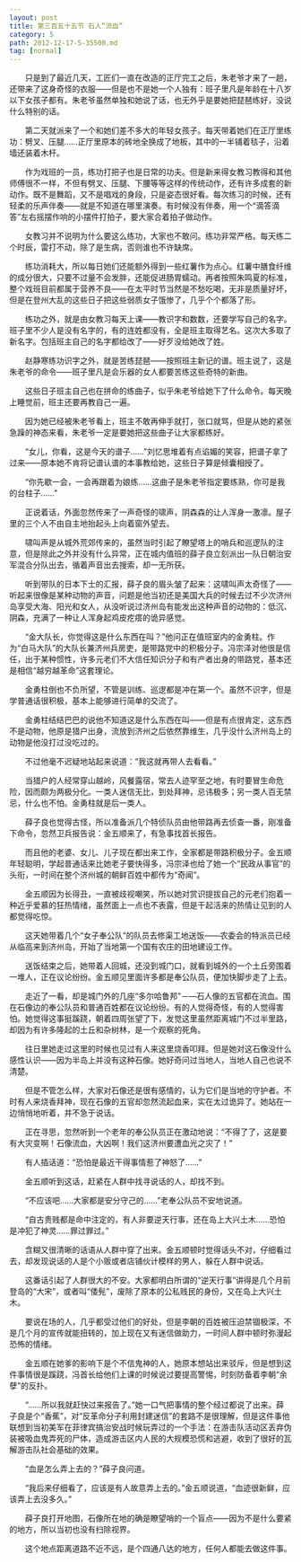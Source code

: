 ```yaml
---
layout: post
title: 第三百五十五节 石人“流血”
category: 5
path: 2012-12-17-5-35500.md
tag: [normal]
---
```


　　只是到了最近几天，工匠们一直在改造的正厅完工之后，朱老爷才来了一趟，还带来了这身奇怪的衣服——但是也不是她一个人独有：班子里凡是年龄在十八岁以下女孩子都有。朱老爷虽然单独和她说了话，也无外乎是要她把琵琶练好，没说什么特别的话。

　　第二天就派来了一个和她们差不多大的年轻女孩子。每天带着她们在正厅里练功：劈叉、压腿……正厅里原本的砖地全换成了地板，其中的一半铺着毯子，沿着墙还装着木杆。

　　作为戏班的一员，练功打把子也是日常的功夫。但是新来得女教习教得和其他师傅很不一样，不但有劈叉、压腿、下腰等等这样的传统动作，还有许多成套的新动作。既不是舞蹈，又不是唱戏的身段，只是姿态很好看。每次练习的时候，还有轻柔的乐声伴奏——就是不知道在哪里演奏。有时候没有伴奏，用一个“滴答滴答”左右摇摆作响的小摆件打拍子，要大家合着拍子做动作。

　　女教习并不说明为什么要这么练功，大家也不敢问。练功非常严格。每天练二个时辰，雷打不动，除了是生病，否则谁也不许缺席。

　　练功消耗大，所以每日她们还能额外得到一些红薯作为点心。红薯中膳食纤维的成分很大，只要不过量不会发胖，还能促进肠胃蠕动。再者按照朱鸣夏的标准，整个戏班目前都属于营养不良——在太平时节当然是不愁吃喝，无非是质量好坏，但是在登州大乱的这些日子把这些弱质女子饿惨了，几乎个个都落了形。

　　练功之外，就是由女教习每天上课——教识字和数数，还要学写自己的名字。班子里不少人是没有名字的，有的连姓都没有，全是班主取得艺名。这次大多取了新名字。包括班主自己的名字都给改了——好歹没给她改了姓。

　　赵静寒练功识字之外，就是苦练琵琶——按照班主新记的谱。班主说了，这是朱老爷的命令——班子里凡是会乐器的女人都要苦练这些奇特的新曲。

　　这些日子班主自己也在拼命的练曲子，似乎朱老爷给她下了什么命令。每天晚上睡觉前，班主还要再教自己一遍。

　　因为她已经被朱老爷看上，班主不敢再伸手就打，张口就骂，但是从她的紧张急躁的神态来看，朱老爷一定是要她把这些曲子让大家都练好。

　　“女儿，你看，这是今天的谱子……”刘忆思堆着有点谄媚的笑容，把谱子拿了过来——原本她不肯将记谱认谱的本事教给她，这些日子算是倾囊相授了。

　　“你先歇一会，一会再跟着为娘练……这曲子是朱老爷指定要练熟，你可是我的台柱子……”

　　正说着话，外面忽然传来了一声奇怪的啸声，阴森森的让人浑身一激凛。屋子里的三个人不由自主地抬起头上向着窗外望去。

　　啸叫声是从城外荒郊传来的，虽然当时引起了瞭望塔上的哨兵和巡逻队的注意，但是除此之外并没有什么异常，正在城内值班的薛子良立刻派出一队日朝治安军混合分队出去，循着声音出去搜索，却一无所获。

　　听到带队的日本下士的汇报，薛子良的眉头皱了起来：这啸叫声太奇怪了——听起来很像是某种动物的声音，问题是他当初还是美国大兵的时候去过不少次济州岛享受大海、阳光和女人，从没听说过济州岛有能发出这种声音的动物的：低沉、阴森，充满了一种让人浑身起鸡皮疙瘩的诡异感觉。

　　“金大队长，你觉得这是什么东西在叫？”他问正在值班室内的金勇柱。作为“白马大队”的大队长兼济州兵房吏，是带路党中的积极分子。冯宗泽对他很是信任，出于某种惯性，许多元老们不大信任知识分子和有产者出身的带路党，基本还是相信“越穷越革命”这套理论。

　　金勇柱倒也不负所望，不管是训练、巡逻都是冲在第一个。虽然不识字，但是学普通话很积极，基本上能够进行简单的交流了。

　　金勇柱结结巴巴的说他不知道这是什么东西在叫——但是有点很肯定，这东西不是动物，他原是猎户出身，流放到济州之后依然靠维生，几乎没什么济州岛上的动物是他没打过没吃过的。

　　不过他毫不迟疑地站起来说道：“我这就再带人去看看。”

　　当猎户的人经常穿山越岭，风餐露宿，常去人迹罕至之地，有时要冒生命危险，因而颇为两极分化。一类人迷信无比，到处拜神，忌讳极多；另一类人百无禁忌，什么也不怕。金勇柱就是后一类人。

　　薛子良也觉得古怪，所以准备派几个特侦队员由他带路再去侦查一番，刚准备下命令，忽然卫兵报告说：金五顺来了，有急事找首长报告。

　　而且他的老婆、女儿、儿子现在都出来工作，全家都是带路积极分子。金五顺年轻聪明，学起普通话来比她老子要快得多，冯宗泽也给了她一个“民政从事官”的头衔，一时间在整个济州城的朝鲜百姓中都传为“奇闻”。

　　金五顺因为长得丑，一直被歧视嘲笑，所以她对赏识提拔自己的元老们抱着一种近乎爱慕的狂热情绪，虽然面上一点也不表露，但是干起活来的热情让见到的人都觉得吃惊。

　　这天她带着几个“女子奉公队”的队员去修渠工地送饭——农委会的特派员已经从临高来到济州岛，开始了当地第一个国有农庄的田地建设工作。

　　送饭结束之后，她带着人回城，还没到城门口，就看到城外的一个土丘旁围着一堆人，正在议论纷纷。金五顺见里面许多都是奉公队员，便加快脚步走了上去。

　　走近了一看，却是城门外的几座“多尔哈鲁邦”－―石人像的五官都在流血。围在石像边的奉公队员和普通百姓都在议论纷纷。有的人觉得奇怪，有的人觉得害怕。她觉得这事挺蹊跷，朝着四周张望了下，发觉这里虽然距离城门不过半里路，却因为有许多隆起的土丘和杂树林，是一个观察的死角。

　　往日里她走过这里的时候也见过有人来这里烧香叩拜。但是她对这石像没什么感性认识——因为半岛上并没有这种石像。她好奇问过当地人，当地人自己也说不清楚。

　　但是不管怎么样，大家对石像还是很有感情的，认为它们是当地的守护者。不时有人来烧香拜神，现在石像的五官却忽然流起血来，实在太过诡异了。她站在一边悄悄地听着，并不急于说话。

　　正在寻思，忽然听到一个老年的奉公队员正在激动地说：“不得了了，这是要有大灾变啊！石像流血，大凶啊！我们这济州要遭血光之灾了！”

　　有人插话道：“恐怕是最近干得事情惹了神怒了……”

　　金五顺听到这话，赶紧在人群中找寻说话的人，却找不到。

　　“不应该吧……大家都是安分守己的……”老奉公队员不安地说道。

　　“自古贵贱都是命中注定的，有人非要逆天行事，还在岛上大兴土木……恐怕是冲犯了神灵……罪过罪过。”

　　含糊又很清晰的话语从人群中穿了出来。金五顺顿时觉得话头不对，仔细看过去，却发现说话的人是个小贩或者店铺伙计模样的男人，躲在人群中说话。

　　这番话引起了人群很大的不安。大家都明白所谓的“逆天行事”讲得是几个月前登岛的“大宋”，或者叫“倭髡”，废除了原本的公私贱民的身份，又在岛上大兴土木。

　　要说在场的人，几乎都受过他们的好处，但是李朝的百姓被压迫禁锢极深，不是几个月的宣传就能扭转的，加上现在又有迷信做助力，一时间人群中顿时弥漫起恐怖的情绪。

　　金五顺在她爹的影响下是个不信鬼神的人，她原本想站出来驳斥，但是想到这件事情很是蹊跷，冯首长给他们上课的时候说过要提高警惕，时刻防备着李朝“余孽”的反扑。

　　“……所以我就赶快过来报告了。”她一口气把事情的整个经过都说了出来。薛子良是个“香蕉”，对“反革命分子利用封建迷信”的套路不是很理解，但是这件事他联想到当初美军在菲律宾搞治安战时候玩弄过的一个手法：在游击队活动区丢弃伪装被吸血鬼弄死的尸体，造成游击区内人民的大规模恐慌和逃避，收到了很好的瓦解游击队社会基础的效果。

　　“血是怎么弄上去的？”薛子良问道。

　　“我后来仔细看了，应该是有人故意弄上去的。”金五顺说道，“血迹很新鲜，应该弄上去没多久。”

　　薛子良打开地图，石像所在地的确是瞭望哨的一个盲点——因为不是什么要紧的地方，所以当初也没有扫除视界。

　　这个地点距离道路不近不远，是个四通八达的地方，任何人都能去做这件事。
